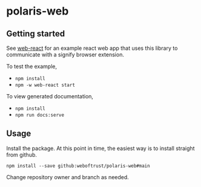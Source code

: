 # polaris-web


##  Getting started

See [web-react](./examples/web-react/src/App.tsx) for an example react web app that uses this library to communicate with a signify browser extension.

To test the example,

- `npm install`
- `npm -w web-react start`


To view generated documentation,

- `npm install`
- `npm run docs:serve`

## Usage

Install the package. At this point in time, the easiest way is to install straight from github.

```
npm install --save github:weboftrust/polaris-web#main
```

Change repository owner and branch as needed.
